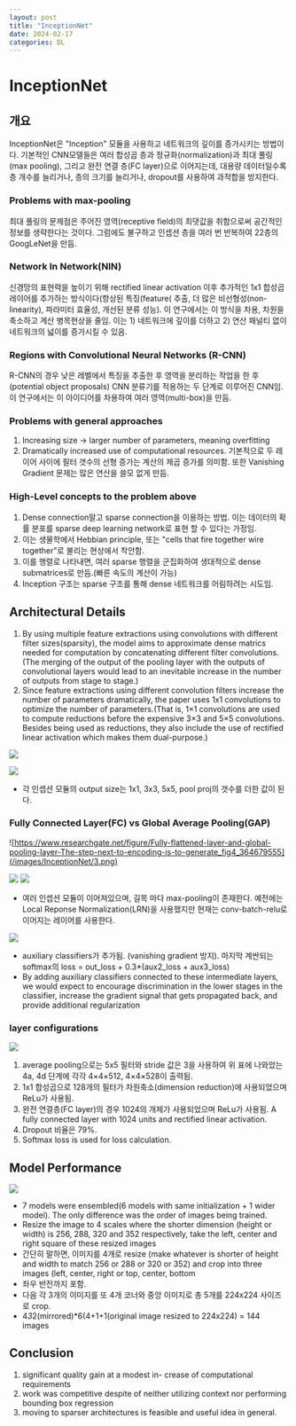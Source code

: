 ```yaml
---
layout: post
title: "InceptionNet"
date: 2024-02-17
categories: DL
---
```


# InceptionNet

## 개요
InceptionNet은 "Inception" 모듈을 사용하고 네트워크의 깊이를 증가시키는 방법이다. 기본적인 CNN모델들은 여러 합성곱 층과 정규화(normalization)과 최대 풀링(max pooling), 그리고 완전 연결 층(FC layer)으로 이어지는데, 대용량 데이터일수록 층 개수를 늘리거나, 층의 크기를 늘리거나, dropout를 사용하여 과적합을 방지한다.

### Problems with max-pooling
최대 풀링의 문제점은 주어진 영역(receptive field)의 최댓값을 취함으로써 공간적인 정보를 생략한다는 것이다. 그럼에도 불구하고 인셉션 층을 여러 번 반복하여 22층의 GoogLeNet을 만듬. 

### Network In Network(NIN)
신경망의 표현력을 높이기 위해 rectified linear activation 이후 추가적인 1x1 합성곱 레이어를 추가하는 방식이다(향상된 특징(feature( 추출,  더 많은 비선형성(non-linearity), 파라미터 효율성, 개선된 분류 성능). 이 연구에서는 이 방식을 차용, 차원을 축소하고 계산 병목현상을 줄임. 이는 1) 네트워크에 깊이를 더하고 
2) 연산 패널티 없이 네트워크의 넓이를 증가시킬 수 있음.

### Regions with Convolutional Neural Networks (R-CNN) 
R-CNN의 경우 낮은 레벨에서 특징을 추출한 후 영역을 분리하는 작업을 한 후 (potential object proposals) CNN 분류기를 적용하는 두 단계로 이루어진 CNN임. 이 연구에서는 이 아이디어를 차용하여 여러 영역(multi-box)을 만듬. 

### Problems with general approaches
1) Increasing size -> larger number of parameters, meaning overfitting
2) Dramatically increased use of computational resources. 기본적으로 두 레이어 사이에 필터 갯수의 선형 증가는 계산의 제곱 증가를 의미함. 또한 Vanishing Gradient 문제는 많은 연산을 쓸모 없게 만듬. 

### High-Level concepts to the problem above
1) Dense connection말고 sparse connection을 이용하는 방법. 이는 데이터의 확률 분포를 sparse deep learning network로 표현 할 수 있다는 가정임.
2) 이는 생물학에서 Hebbian principle, 또는 "cells that fire together wire together"로 불리는 현상에서 착안함.
3) 이를 행렬로 나타내면, 여러 sparse 행렬을 군집화하여 생대적으로 dense submatrices로 만듬.(빠른 속도의 계산이 가능)
4) Inception 구조는 sparse 구조를 통해 dense 네트워크를 어림하려는 시도임.

## Architectural Details
1) By using multiple feature extractions using convolutions with different filter sizes(sparsity), the model aims to approximate dense matrics needed for computation by concatenating different filter convolutions. (The merging of the output of the pooling layer with the outputs of convolutional layers would lead to an inevitable
increase in the number of outputs from stage to stage.)
2) Since feature extractions using different convolution filters increase the number of parameters dramatically, the paper uses 1x1 convolutions to optimize the number of parameters.(That is, 1×1 convolutions are used to compute reductions before the expensive 3×3 and 5×5 convolutions. Besides being used as reductions, they also include the use of rectified linear activation which makes them dual-purpose.)

![](/images/InceptionNet/1.png)


![](/images/InceptionNet/2.png)
- 각 인셉션 모듈의 output size는 1x1, 3x3, 5x5, pool proj의 갯수를 더한 값이 된다. 

### Fully Connected Layer(FC) vs Global Average Pooling(GAP)
![https://www.researchgate.net/figure/Fully-flattened-layer-and-global-pooling-layer-The-step-next-to-encoding-is-to-generate_fig4_364679555](/images/InceptionNet/3.png)


![](/images/InceptionNet/4.png)
![](/images/InceptionNet/5.png)
- 여러 인셉션 모듈이 이어져있으며, 길목 마다 max-pooling이 존재한다. 예전에는 Local Reponse Normalization(LRN)을 사용했지만 현재는 conv-batch-relu로 이어지는 레이어를 사용한다.

![](/images/InceptionNet/6.png)
- auxiliary classifiers가 추가됨. (vanishing gradient 방지). 마지막 계싼되는 softmax의 loss = out_loss + 0.3*(aux2_loss + aux3_loss)
- By adding auxiliary classifiers connected to these intermediate layers, we would expect to encourage discrimination in the lower stages in the classifier, increase the gradient signal that gets propagated back, and provide additional regularization

### layer configurations
![](/images/InceptionNet/7.png)
1. average pooling으로는 5x5 필터와 stride 값은 3을 사용하여 위 표에 나와았는 4a, 4d 단계에 각각 4×4×512, 4×4×528이 출력됨.
2. 1x1 합성곱으로 128개의 필터가 차원축소(dimension reduction)에 사용되었으며 ReLu가 사용됨.
3. 완전 연결층(FC layer)의 경우 1024의 개체가 사용되었으며 ReLu가 사용됨. A fully connected layer with 1024 units and rectified linear activation.
4. Dropout 비율은 79%.
5. Softmax loss is used for loss calculation.

## Model Performance
![](/images/InceptionNet/8.png)
- 7 models were ensembled(6 models with same initialization + 1 wider model). The only difference was the order of images being trained.
- Resize the image to 4 scales where the shorter dimension (height or width) is 256, 288, 320 and 352 respectively, take the left, center and right square of these resized images 
- 간단히 말하면, 이미지를 4개로 resize (make whatever is shorter of height and width to match 256 or 288 or 320 or 352) and crop into three images (left, center, right or top, center, bottom
- 좌우 반전까지 포함.
- 다음 각 3개의 이미지를 또 4개 코너와 중앙 이미지로 총 5개를 224x224 사이즈로 crop.
- 4*3*2(mirrored)*6(4+1+1(original image resized to 224x224) = 144 images

## Conclusion
1. significant quality gain at a modest in- crease of computational requirements
2. work was competitive despite of neither utilizing context nor performing bounding box regression
3. moving to sparser architectures is feasible and useful idea in general.

